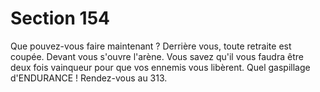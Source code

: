 # Section 154

Que pouvez-vous faire maintenant ? Derrière vous, toute retraite 
est coupée. Devant vous s'ouvre l'arène. Vous savez qu'il vous 
faudra être deux fois vainqueur pour que vos ennemis vous 
libèrent. Quel gaspillage d'ENDURANCE ! Rendez-vous au 
313.